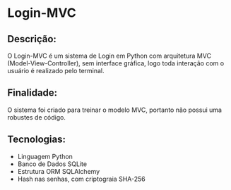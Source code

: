 # Login-MVC

## Descrição:
O Login-MVC é um sistema de Login em Python com arquitetura MVC (Model-View-Controller), sem interface gráfica, logo toda interação com o usuário é realizado pelo terminal.

## Finalidade:
O sistema foi criado para treinar o modelo MVC, portanto não possui uma robustes de código.

## Tecnologias:
- Linguagem Python
- Banco de Dados SQLite
- Estrutura ORM SQLAlchemy
- Hash nas senhas, com criptograia SHA-256
